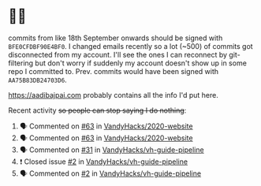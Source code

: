 # 👋🏻
<!--
**aadibajpai/aadibajpai** is a ✨ _special_ ✨ repository because its `README.md` (this file) appears on your GitHub profile.
-->
commits from like 18th September onwards should be signed with `BFE0CFDBF90E4BF0`. I changed emails recently so a lot (~500) of commits got disconnected from my account. I'll see the ones I can reconnect by git-filtering but don't worry if suddenly my account doesn't show up in some repo I committed to. Prev. commits would have been signed with `AA75B83DB24703D6`.

https://aadibajpai.com probably contains all the info I'd put here.

Recent activity ~~so people can stop saying I do nothing~~:
<!--START_SECTION:activity-->
1. 🗣 Commented on [#63](https://github.com/VandyHacks/2020-website/issues/63) in [VandyHacks/2020-website](https://github.com/VandyHacks/2020-website)
2. 🗣 Commented on [#63](https://github.com/VandyHacks/2020-website/issues/63) in [VandyHacks/2020-website](https://github.com/VandyHacks/2020-website)
3. 🗣 Commented on [#31](https://github.com/VandyHacks/vh-guide-pipeline/issues/31) in [VandyHacks/vh-guide-pipeline](https://github.com/VandyHacks/vh-guide-pipeline)
4. ❗️ Closed issue [#2](https://github.com/VandyHacks/vh-guide-pipeline/issues/2) in [VandyHacks/vh-guide-pipeline](https://github.com/VandyHacks/vh-guide-pipeline)
5. 🗣 Commented on [#2](https://github.com/VandyHacks/vh-guide-pipeline/issues/2) in [VandyHacks/vh-guide-pipeline](https://github.com/VandyHacks/vh-guide-pipeline)
<!--END_SECTION:activity-->
